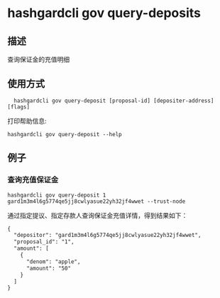 # hashgardcli gov query-deposits

## 描述

查询保证金的充值明细

## 使用方式

```
  hashgardcli gov query-deposit [proposal-id] [depositer-address] [flags]

```
打印帮助信息:

```
hashgardcli gov query-deposit --help
```

## 例子

### 查询充值保证金

```shell
hashgardcli gov query-deposit 1 gard1m3m4l6g5774qe5jj8cwlyasue22yh32jf4wwet --trust-node

```

通过指定提议、指定存款人查询保证金充值详情，得到结果如下：

```txt
{
  "depositor": "gard1m3m4l6g5774qe5jj8cwlyasue22yh32jf4wwet",
  "proposal_id": "1",
  "amount": [
    {
      "denom": "apple",
      "amount": "50"
    }
  ]
}
```
